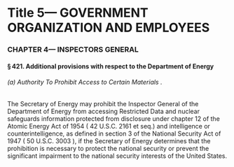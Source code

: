 
# Title 5— GOVERNMENT ORGANIZATION AND EMPLOYEES
### CHAPTER 4— INSPECTORS GENERAL
#### § 421. Additional provisions with respect to the Department of Energy
###### (a) Authority To Prohibit Access to Certain Materials .

The Secretary of Energy may prohibit the Inspector General of the Department of Energy from accessing Restricted Data and nuclear safeguards information protected from disclosure under chapter 12 of the Atomic Energy Act of 1954 ( 42 U.S.C. 2161 et seq.) and intelligence or counterintelligence, as defined in section 3 of the National Security Act of 1947 ( 50 U.S.C. 3003 ), if the Secretary of Energy determines that the prohibition is necessary to protect the national security or prevent the significant impairment to the national security interests of the United States.
